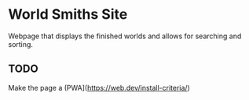# World Smiths Site

Webpage that displays the finished worlds and allows for searching and sorting.


## TODO
Make the page a (PWA](https://web.dev/install-criteria/)